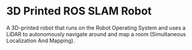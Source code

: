 # 3D Printed ROS SLAM Robot
A 3D-printed robot that runs on the Robot Operating System and uses a LiDAR to autonomously navigate around and map a room (Simultaneous Localization And Mapping).
